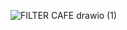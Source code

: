 
![FILTER CAFE drawio (1)](https://github.com/ramyo564/Filter_cafe/assets/103474568/3e498477-2c14-48cd-abd6-04241dc84047)
